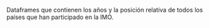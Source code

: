 Dataframes que contienen los años y la posición relativa de todos los países que han participado en la IMO.
